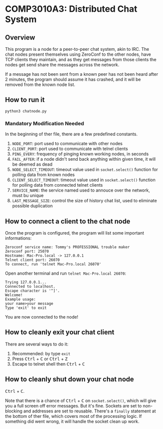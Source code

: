 # COMP3010A3: Distributed Chat System

## Overview
This program is a node for a peer-to-peer chat system, akin to IRC. The chat nodes present themselves using ZeroConf to the other nodes, have TCP clients they maintain, and as they get messages from those clients the nodes get send share the messages across the network.

If a message has not been sent from a known peer has not been heard after 2 minutes, the program should assume it has crashed, and it will be removed from the known node list.

## How to run it
`python3 chatnode.py`

### Mandatory Modification Needed
In the beginning of ther file, there are a few predefined constants.

1. `NODE_PORT`: port used to communicate with other nodes
2. `CLIENT_PORT`: port used to communicate with telnel clients
3. `PING_EVERY`: frequency of pinging known working nodes, in seconds
4. `FAIL_AFTER`: if a node didn't send back anything within given time, it will be deemed as dead
5. `NODE_SELECT_TIMEOUT`: timeout value used in `socket.select()` function for polling data from known nodes
6. `CLIENT_SELECT_TIMEOUT`: timeout value used in `socket.select()` function for polling data from connected telnet clients
7. `SERVICE_NAME`: the service named used to annouce over the network, must bu unique
8. `LAST_MESSAGE_SIZE`: control the size of history chat list, used to eliminate possible duplication

## How to connect a client to the chat node
Once the program is configured, the program will list some important informations:
```
Zeroconf service name: Tommy's PROFESSIONAL trouble maker
Zeroconf port: 25070
Hostname: Mac-Pro.local -> 127.0.0.1
Telnet client port: 26070
To connect, run 'telnet Mac-Pro.local 26070'
```
Open another terminal and run `telnet Mac-Pro.local 26070`:
```
Trying 127.0.0.1...
Connected to localhost.
Escape character is '^]'.
Welcome!
Example usage:
your name>your message
Type 'exit' to exit
```
You are now connected to the node!

## How to cleanly exit your chat client
There are several ways to do it:
1. Recommended: by type `exit`
2. Press <kbd>Ctrl</kbd> + <kbd>C</kbd> or <kbd>Ctrl</kbd> + <kbd>Z</kbd> 
3. Escape to telnet shell then <kbd>Ctrl</kbd> + <kbd>C</kbd>

## How to cleanly shut down your chat node
<kbd>Ctrl</kbd> + <kbd>C</kbd>.

Note that there is a chance of <kbd>Ctrl</kbd> + <kbd>C</kbd> on `socket.select()`, which will give you a full screen off error messages. But it's fine. Sockets are set to non-blocking and addresses are set to reusable. There's a `finally` statement at the bottom of ther file, which covers most of the processing logic. If something did went wrong, it will handle the socket clean up work.